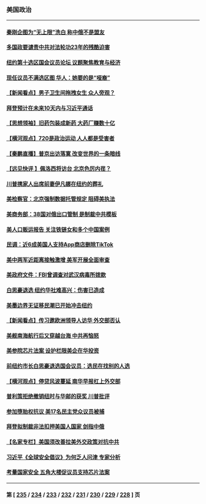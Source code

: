 ### 美国政治
---
#### [秦刚企图为“无上限”洗白 称中俄不是盟友](../../pages/ncid1078159/n13785999.md) 
#### [多国政要谴责中共对法轮功23年的残酷迫害](../../pages/ncid1078159/n13785817.md) 
#### [纽约第十选区国会议员论坛 议题聚焦教育与经济](../../pages/ncid1078159/n13785916.md) 
#### [现任议员不满选区图 华人：她要的是“哑裔”](../../pages/ncid1078159/n13785924.md) 
#### [【新闻看点】男子卫生间拖拽女生 众人旁观？](../../pages/ncid1078159/n13785602.md) 
#### [拜登预计在未来10天内与习近平通话](../../pages/ncid1078159/n13785770.md) 
#### [【思想领袖】旧药包装成新药 大药厂赚数十亿](../../pages/ncid1078159/n13771487.md) 
#### [【横河观点】720是政治运动 人人都是受害者](../../pages/ncid1078159/n13785657.md) 
#### [【秦鹏直播】普京出访落寞 改变世界的一条暗线](../../pages/ncid1078159/n13785653.md) 
#### [【远见快评 】佩洛西将访台 北京色厉内荏？](../../pages/ncid1078159/n13785617.md) 
#### [川普携家人出席前妻伊凡娜在纽约的葬礼](../../pages/ncid1078159/n13785636.md) 
#### [美检察官：北京强制数据托管规定 阻碍美执法](../../pages/ncid1078159/n13785532.md) 
#### [美商务部：38国对俄出口管制 是制裁中共模板](../../pages/ncid1078159/n13785546.md) 
#### [美人口贩运报告 关注铁链女和多个中国案例](../../pages/ncid1078159/n13785235.md) 
#### [民调：近6成美国人支持App商店删除TikTok](../../pages/ncid1078159/n13785206.md) 
#### [美中两军近距离接触激增 美军开展全面审查](../../pages/ncid1078159/n13785161.md) 
#### [美政府文件：FBI曾调查对武汉病毒所拨款](../../pages/ncid1078159/n13784842.md) 
#### [白思豪退选 纽约华社难高兴：伤害已造成](../../pages/ncid1078159/n13785067.md) 
#### [美墨边界无证移民潮已开始冲击纽约](../../pages/ncid1078159/n13785060.md) 
#### [【新闻看点】传习邀欧洲领导人访华 外交部否认](../../pages/ncid1078159/n13784701.md) 
#### [美舰南海航行后又穿越台海 中共再恼怒](../../pages/ncid1078159/n13784908.md) 
#### [美参院芯片法案 设护栏限美企在华投资](../../pages/ncid1078159/n13784875.md) 
#### [前纽约市长白思豪退选国会议员：选民在找别的人选](../../pages/ncid1078159/n13784831.md) 
#### [【横河观点】停贷风波蔓延 南华早报杠上外交部](../../pages/ncid1078159/n13784806.md) 
#### [普利策拒绝撤销纽时与华邮的获奖 川普批评](../../pages/ncid1078159/n13784801.md) 
#### [参加堕胎权抗议 美17名民主党众议员被捕](../../pages/ncid1078159/n13784766.md) 
#### [拜登拟制裁非法扣押美国人国家 剑指中俄](../../pages/ncid1078159/n13784765.md) 
#### [【名家专栏】美国须改善拉美外交政策对抗中共](../../pages/ncid1078159/n13784514.md) 
#### [习近平《全球安全倡议》为何乏人问津 专家分析](../../pages/ncid1078159/n13784733.md) 
#### [考量国家安全 五角大楼促议员支持芯片法案](../../pages/ncid1078159/n13784691.md) 

---
#### 第 [ [235](./235.md) / [234](./234.md) / [233](./233.md) / [232](./232.md) / [231](./231.md) / [230](./230.md) / [229](./229.md) / [228](./228.md) ] 页
